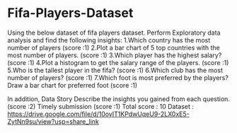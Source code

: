 # Fifa-Players-Dataset
Using the below dataset of fifa players dataset. Perform Exploratory data analysis and find the following insights:
1.Which country has the most number of players (score :1)
2.Plot a bar chart of 5 top countries with the most number of players. (score :1)
3.Which player has the highest salary? (score :1)
4.Plot a histogram to get the salary range of the players. (score :1)
5.Who is the tallest player in the fifa? (score :1)
6.Which club has the most number of players? (score :1)
7.Which foot is most preferred by the players?Draw a bar chart for preferred foot (score :1)

In addition,
Data Story
Describe the insights you gained from each question.  (score :2)
Timely submission (score :1)
Total score : 10
Dataset : 
https://drive.google.com/file/d/10oyIT1KPdwUqeU9-2LX0xE5-ZytNn9su/view?usp=share_link
